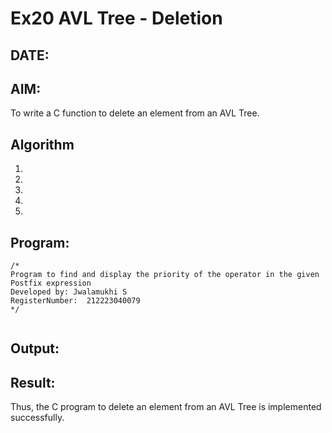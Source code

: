# Ex20 AVL Tree - Deletion
## DATE:
## AIM:
To write a C function to delete an element from an AVL Tree.
## Algorithm
1. 
2. 
3. 
4.  
5.   

## Program:
```
/*
Program to find and display the priority of the operator in the given Postfix expression
Developed by: Jwalamukhi S
RegisterNumber:  212223040079
*/


```

## Output:



## Result:
Thus, the C program to delete an element from an AVL Tree is implemented successfully.
